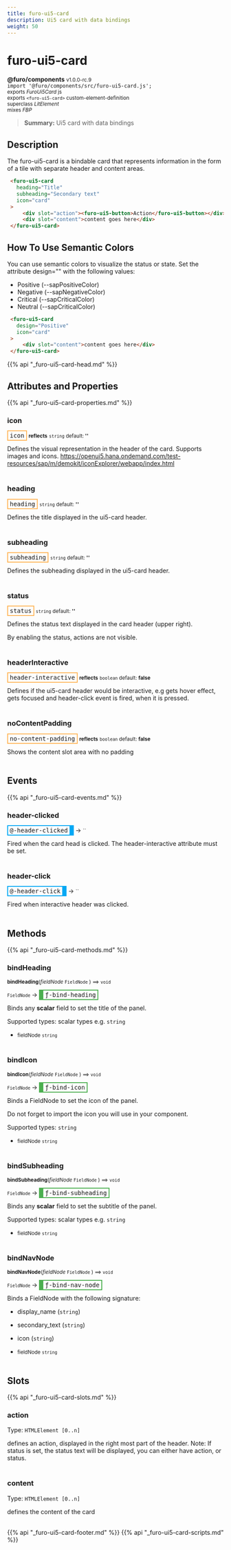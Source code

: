 ```yaml
---
title: furo-ui5-card
description: Ui5 card with data bindings
weight: 50
---
```


# furo-ui5-card
**@furo/components** <small>v1.0.0-rc.9</small>
<br>`import '@furo/components/src/furo-ui5-card.js';`<small>
<br>exports *FuroUi5Card* js
<br>exports `<furo-ui5-card>` custom-element-definition
<br>superclass *LitElement*
<br> mixes *FBP*</small>

> **Summary:** Ui5 card with data bindings

## Description

The furo-ui5-card is a bindable card that represents information in the form of a tile with
separate header and content areas.

```html
 <furo-ui5-card
   heading="Title"
   subheading="Secondary text"
   icon="card"
 >
     <div slot="action"><furo-ui5-button>Action</furo-ui5-button></div>
     <div slot="content">content goes here</div>
 </furo-ui5-card>
```

## How To Use Semantic Colors
You can use semantic colors to visualize the status or state. Set the attribute design="" with the following values:
- Positive (--sapPositiveColor)
- Negative (--sapNegativeColor)
- Critical (--sapCriticalColor)
- Neutral (--sapCriticalColor)

```html
 <furo-ui5-card
   design="Positive"
   icon="card"
 >
     <div slot="content">content goes here</div>
 </furo-ui5-card>
```

{{% api "_furo-ui5-card-head.md" %}}

## Attributes and Properties
{{% api "_furo-ui5-card-properties.md" %}}








### **icon**

<span  style="border-width:2px; border-style: solid;border-color:  rgb(255, 182, 91);font-family:monospace; padding:2px 4px;">icon</span> <small>**reflects**</small>
<small>`string` default: **&#39;&#39;**</small>

Defines the visual representation in the header of the card. Supports images and icons.
https://openui5.hana.ondemand.com/test-resources/sap/m/demokit/iconExplorer/webapp/index.html
<br><br>

### **heading**

<span  style="border-width:2px; border-style: solid;border-color:  rgb(255, 182, 91);font-family:monospace; padding:2px 4px;">heading</span>
<small>`string` default: **&#39;&#39;**</small>

Defines the title displayed in the ui5-card header.
<br><br>

### **subheading**

<span  style="border-width:2px; border-style: solid;border-color:  rgb(255, 182, 91);font-family:monospace; padding:2px 4px;">subheading</span>
<small>`string` default: **&#39;&#39;**</small>

Defines the subheading displayed in the ui5-card header.
<br><br>

### **status**

<span  style="border-width:2px; border-style: solid;border-color:  rgb(255, 182, 91);font-family:monospace; padding:2px 4px;">status</span>
<small>`string` default: **&#39;&#39;**</small>

Defines the status text displayed in the card header (upper right).

By enabling the status, actions are not visible.
<br><br>

### **headerInteractive**

<span  style="border-width:2px; border-style: solid;border-color:  rgb(255, 182, 91);font-family:monospace; padding:2px 4px;">header-interactive</span> <small>**reflects**</small>
<small>`boolean` default: **false**</small>

Defines if the ui5-card header would be interactive, e.g gets hover effect, gets focused and header-click event is fired, when it is pressed.
<br><br>

### **noContentPadding**

<span  style="border-width:2px; border-style: solid;border-color:  rgb(255, 182, 91);font-family:monospace; padding:2px 4px;">no-content-padding</span> <small>**reflects**</small>
<small>`boolean` default: **false**</small>

Shows the content slot area with no padding
<br><br>
## Events
{{% api "_furo-ui5-card-events.md" %}}

### **header-clicked**
<span  style="border-width:2px 10px 2px 2px; border-style: solid;border-color:  rgb(2, 168, 244);font-family:monospace; padding:2px 4px;">@-header-clicked</span>
→ <small>``</small>

Fired when the card head is clicked. The header-interactive attribute must be set.
<br><br>
### **header-click**
<span  style="border-width:2px 10px 2px 2px; border-style: solid;border-color:  rgb(2, 168, 244);font-family:monospace; padding:2px 4px;">@-header-click</span>
→ <small>``</small>

Fired when interactive header was clicked.
<br><br>

## Methods
{{% api "_furo-ui5-card-methods.md" %}}


### **bindHeading**
<small>**bindHeading**(*fieldNode* `FieldNode` ) ⟹ `void`</small>

<small>`FieldNode` </small> →
<span  style="border-width:2px 2px 2px 10px; border-style: solid;border-color:  rgb(76, 175, 80);font-family:monospace; padding:2px 4px;">ƒ-bind-heading</span>

Binds any **scalar** field to set the title of the panel.

Supported types: scalar types e.g. `string`

- <small>fieldNode `string`</small>
<br><br>

### **bindIcon**
<small>**bindIcon**(*fieldNode* `FieldNode` ) ⟹ `void`</small>

<small>`FieldNode` </small> →
<span  style="border-width:2px 2px 2px 10px; border-style: solid;border-color:  rgb(76, 175, 80);font-family:monospace; padding:2px 4px;">ƒ-bind-icon</span>

Binds a FieldNode to set the icon of the panel.

Do not forget to import the icon you will use in your component.

Supported types: `string`

- <small>fieldNode `string`</small>
<br><br>

### **bindSubheading**
<small>**bindSubheading**(*fieldNode* `FieldNode` ) ⟹ `void`</small>

<small>`FieldNode` </small> →
<span  style="border-width:2px 2px 2px 10px; border-style: solid;border-color:  rgb(76, 175, 80);font-family:monospace; padding:2px 4px;">ƒ-bind-subheading</span>

Binds any **scalar** field to set the subtitle of the panel.

Supported types: scalar types e.g. `string`

- <small>fieldNode `string`</small>
<br><br>

### **bindNavNode**
<small>**bindNavNode**(*fieldNode* `FieldNode` ) ⟹ `void`</small>

<small>`FieldNode` </small> →
<span  style="border-width:2px 2px 2px 10px; border-style: solid;border-color:  rgb(76, 175, 80);font-family:monospace; padding:2px 4px;">ƒ-bind-nav-node</span>

Binds a FieldNode with the following signature:

- display_name (`string`)
- secondary_text (`string`)
- icon (`string`)

- <small>fieldNode `string`</small>
<br><br>










## Slots
{{% api "_furo-ui5-card-slots.md" %}}

### **action**
Type: `HTMLElement [0..n]`

defines an action, displayed in the right most part of the header. Note: If status is set, the status text will be displayed, you can either have action, or status.
<br><br>
### **content**
Type: `HTMLElement [0..n]`

defines the content of the card
<br><br>

{{% api "_furo-ui5-card-footer.md" %}}
{{% api "_furo-ui5-card-scripts.md" %}}
